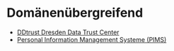 
# Domänenübergreifend
- [DDtrust Dresden Data Trust Center](<DDtrust Dresden Data Trust Center/>)
- [Personal Information Management Systeme (PIMS)](<Personal Information Management Systeme (PIMS)>)